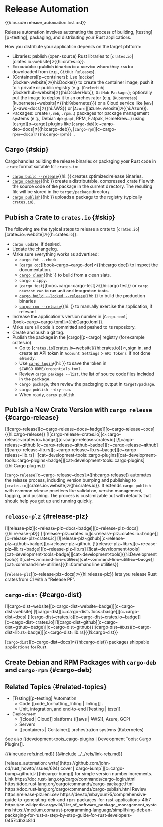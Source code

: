 # Release Automation

{{#include release_automation.incl.md}}

Release automation involves automating the process of building, [testing][p~testing], packaging, and distributing your Rust applications.

How you distribute your application depends on the target platform:

- Libraries: publish (open-source) Rust libraries to [`crates.io`][crates.io~website]↗{{hi:crates.io}}.
- Executables: publish binaries to a service where they `can` be downloaded from (e.g., `GitHub Releases`).
- [Containers][p~containers]: Use [`Docker`][docker~website]↗{{hi:Docker}} to create the container image, push it to a private or public registry (e.g. [`DockerHub`][dockerhub~website]↗{{hi:DockerHub}}, `GitHub Packages`); optionally pull the image to deploy it to an orchestrator (e.g. [`Kubernetes`][kubernetes~website]↗{{hi:Kubernetes}}) or a Cloud service like [`AWS`][c~aws~docs]↗{{hi:AWS}} or [`Azure`][azure~website]↗{{hi:Azure}}.
- Packages: Create (`.deb`, `.rpm`...) packages for package management systems (e.g., Debian `dpkg`/`apt`, RPM, Flatpak, HomeBrew...) using [cargo][p~cargo] plugins like [`cargo-deb`][c~cargo-deb~docs]↗{{hi:cargo-deb}}, [`cargo-rpm`][c~cargo-rpm~docs]↗{{hi:cargo-rpm}}...

## Cargo {#skip}

Cargo handles building the release binaries or packaging your Rust code in `.crate` format suitable for `crates.io`:

- [`cargo build --release`]( ){{hi: }} creates optimized release binaries.
- [`cargo package`]( ){{hi: }} create a distributable, compressed .crate file with the source code of the package in the current directory. The resulting file will be stored in the `target/package` directory.
- [`cargo publish`]( ){{hi: }} uploads a package to the registry (typically `crates.io`).

## Publish a Crate to `crates.io` {#skip}

The following are the typical steps to release a crate to [`crates.io`][crates.io~website]↗{{hi:crates.io}}:

- `cargo update`, if desired.
- Update the changelog.
- Make sure everything works as advertised:
  - `cargo fmt --check`.
  - [`cargo doc`][book~cargo~cargo-doc]↗{{hi:cargo doc}} to inspect the documentation.
  - [`cargo clean`]( ){{hi: }} to build from a clean slate.
  - `cargo clippy`.
  - [`cargo test`][book~cargo~cargo-test]↗{{hi:cargo test}} or `cargo nextest run` to run unit and integration tests.
  - [`cargo build --locked --release`]( ){{hi: }} to build the production binaries.
  - [`cargo run --release`]( ){{hi: }} to manually exercise the application, if relevant.
- Increase the application's version number in [`Cargo.toml`][book~cargo~cargo-toml]↗{{hi:Cargo.toml}}.
- Make sure all code is committed and pushed to its repository.
- Create and push a git tag.
- Publish the package in the [cargo][p~cargo] registry (for example, crates.io).
  - Go to [`crates.io`][crates.io~website]{{hi:crates.io}}↗, sign in, and create an API token in `Account Settings` > `API Tokens`, if not done already.
  - Use [`cargo login`]( ){{hi: }} to save the token in `$CARGO_HOME/credentials.toml`.
  - Review `cargo package --list`, the list of source code files included in the package.
  - `cargo package`, then review the packaging output in `target/package`.
  - `cargo publish --dry-run`.
  - When ready, `cargo publish`.

## Publish a New Crate Version with `cargo release` {#cargo-release}

[![cargo-release][c~cargo-release~docs~badge]][c~cargo-release~docs]{{hi:cargo-release}}
[![cargo-release~crates.io][c~cargo-release~crates.io~badge]][c~cargo-release~crates.io]
[![cargo-release~github][c~cargo-release~github~badge]][c~cargo-release~github]
[![cargo-release~lib.rs][c~cargo-release~lib.rs~badge]][c~cargo-release~lib.rs]
[![cat~development-tools::cargo-plugins][cat~development-tools::cargo-plugins~badge]][cat~development-tools::cargo-plugins]{{hi:Cargo plugins}}

[`cargo-release`][c~cargo-release~docs]↗{{hi:cargo-release}} automates the release process, including version bumping and publishing to [`crates.io`][crates.io~website]↗{{hi:crates.io}}. It extends `cargo publish` with common release practices like validation, version management, tagging, and pushing. The process is customizable but with defaults that should help you get up and running quickly.

## `release-plz` {#release-plz}

[![release-plz][c~release-plz~docs~badge]][c~release-plz~docs]{{hi:release-plz}}
[![release-plz~crates.io][c~release-plz~crates.io~badge]][c~release-plz~crates.io]
[![release-plz~github][c~release-plz~github~badge]][c~release-plz~github]
[![release-plz~lib.rs][c~release-plz~lib.rs~badge]][c~release-plz~lib.rs]
[![cat~development-tools][cat~development-tools~badge]][cat~development-tools]{{hi:Development tools}}
[![cat~command-line-utilities][cat~command-line-utilities~badge]][cat~command-line-utilities]{{hi:Command line utilities}}

[`release-plz`][c~release-plz~docs]↗{{hi:release-plz}} lets you release Rust crates from CI with a "Release PR".

## `cargo-dist` {#cargo-dist}

[![cargo-dist~website][c~cargo-dist~website~badge]][c~cargo-dist~website] [![cargo-dist][c~cargo-dist~docs~badge]][c~cargo-dist~docs] [![cargo-dist~crates.io][c~cargo-dist~crates.io~badge]][c~cargo-dist~crates.io] [![cargo-dist~github][c~cargo-dist~github~badge]][c~cargo-dist~github] [![cargo-dist~lib.rs][c~cargo-dist~lib.rs~badge]][c~cargo-dist~lib.rs]{{hi:cargo-dist}}

[`cargo-dist`][c~cargo-dist~docs]↗{{hi:cargo-dist}} packages shippable applications for Rust.

## Create Debian and RPM Packages with `cargo-deb` and `cargo-rpm` {#cargo-deb}

## Related Topics {#related-topics}

- [Testing][p~testing] Automation
  - Code [[code_formatting_linting | linting]] .
  - Unit, integration, and end-to-end [[testing | tests]].
- Deployment
  - [[cloud | Cloud]] platforms ([[aws | AWS]], Azure, GCP)
  - Servers
  - [[containers | Container]] orchestration systems (Kubernetes)

See also [[development-tools_cargo-plugins | Development Tools: Cargo Plugins]].

{{#include refs.incl.md}}
{{#include ../../refs/link-refs.md}}

<div class="hidden">
[release_automation: write](https://github.com/john-cd/rust_howto/issues/604)
cover [`cargo-bump`][c~cargo-bump~github]↗{{hi:cargo-bump}} for simple version number increments.
Link
https://doc.rust-lang.org/cargo/commands/cargo-login.html
https://doc.rust-lang.org/cargo/commands/cargo-package.html
https://doc.rust-lang.org/cargo/commands/cargo-publish.html
Review
https://release-plz.ieni.dev
https://dev.to/mbayoun95/comprehensive-guide-to-generating-deb-and-rpm-packages-for-rust-applications-41h7
https://en.wikipedia.org/wiki/List_of_software_package_management_systems
https://medium.com/rust-programming-language/simplifying-debian-packaging-for-rust-a-step-by-step-guide-for-rust-developers-0457cdb3c81d
</div>
